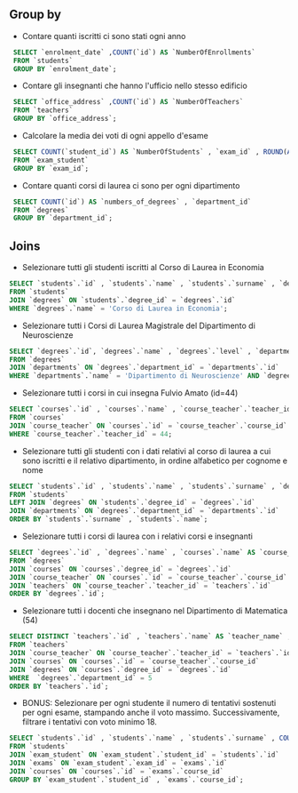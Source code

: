 ## Group by

- Contare quanti iscritti ci sono stati ogni anno

```sql
 SELECT `enrolment_date` ,COUNT(`id`) AS `NumberOfEnrollments`
 FROM `students`
 GROUP BY `enrolment_date`;
```

- Contare gli insegnanti che hanno l'ufficio nello stesso edificio

```sql
 SELECT `office_address` ,COUNT(`id`) AS `NumberOfTeachers`
 FROM `teachers`
 GROUP BY `office_address`;
```

- Calcolare la media dei voti di ogni appello d'esame

```sql
 SELECT COUNT(`student_id`) AS `NumberOfStudents` , `exam_id` , ROUND(AVG(`vote`), 1) AS `vote_average`
 FROM `exam_student`
 GROUP BY `exam_id`;
```

- Contare quanti corsi di laurea ci sono per ogni dipartimento

```sql
 SELECT COUNT(`id`) AS `numbers_of_degrees` , `department_id`
 FROM `degrees`
 GROUP BY `department_id`;
```

## Joins

- Selezionare tutti gli studenti iscritti al Corso di Laurea in Economia

```sql
SELECT `students`.`id` , `students`.`name` , `students`.`surname` , `degrees`.`name` AS `degree_name`
FROM `students`
JOIN `degrees` ON `students`.`degree_id` = `degrees`.`id`
WHERE `degrees`.`name` = 'Corso di Laurea in Economia';
```

- Selezionare tutti i Corsi di Laurea Magistrale del Dipartimento di Neuroscienze

```sql
SELECT `degrees`.`id`, `degrees`.`name` , `degrees`.`level` , `departments`.`name`
FROM `degrees`
JOIN `departments` ON `degrees`.`department_id` = `departments`.`id`
WHERE `departments`.`name` = 'Dipartimento di Neuroscienze' AND `degrees`.`level` = 'magistrale';
```

- Selezionare tutti i corsi in cui insegna Fulvio Amato (id=44)

```sql
SELECT `courses`.`id` , `courses`.`name` , `course_teacher`.`teacher_id`
FROM `courses`
JOIN `course_teacher` ON `courses`.`id` = `course_teacher`.`course_id`
WHERE `course_teacher`.`teacher_id` = 44;
```

- Selezionare tutti gli studenti con i dati relativi al corso di laurea a cui sono iscritti e il relativo dipartimento, in ordine alfabetico per cognome e nome

```sql
SELECT `students`.`id` , `students`.`name` , `students`.`surname` , `degrees`.`name` AS `degree_name` , `degrees`.`department_id` , `departments`.`name` AS `department_name`
FROM `students`
LEFT JOIN `degrees` ON `students`.`degree_id` = `degrees`.`id`
JOIN `departments` ON `degrees`.`department_id` = `departments`.`id`
ORDER BY `students`.`surname` , `students`.`name`;
```

- Selezionare tutti i corsi di laurea con i relativi corsi e insegnanti

```sql
SELECT `degrees`.`id` , `degrees`.`name` , `courses`.`name` AS `course_name` , `teachers`.`name` AS `teacher_name` , `teachers`.`surname` AS `teacher_surname`
FROM `degrees`
JOIN `courses` ON `courses`.`degree_id` = `degrees`.`id`
JOIN `course_teacher` ON `courses`.`id` = `course_teacher`.`course_id`
JOIN `teachers` ON `course_teacher`.`teacher_id` = `teachers`.`id`
ORDER BY `degrees`.`id`;
```

- Selezionare tutti i docenti che insegnano nel Dipartimento di Matematica (54)

```sql
SELECT DISTINCT `teachers`.`id` , `teachers`.`name` AS `teacher_name` , `teachers`.`surname` AS `teacher_surname` , `degrees`.`department_id`
FROM `teachers`
JOIN `course_teacher` ON `course_teacher`.`teacher_id` = `teachers`.`id`
JOIN `courses` ON `courses`.`id` = `course_teacher`.`course_id`
JOIN `degrees` ON `courses`.`degree_id` = `degrees`.`id`
WHERE  `degrees`.`department_id` = 5
ORDER BY `teachers`.`id`;
```

- BONUS: Selezionare per ogni studente il numero di tentativi sostenuti per ogni esame, stampando anche il voto massimo. Successivamente, filtrare i tentativi con voto minimo 18.

```sql
SELECT `students`.`id` , `students`.`name` , `students`.`surname` , COUNT(`exam_student`.`student_id`) AS `attempts_for_course_exam` , `courses`.`name` AS `exam_course_name`
FROM `students`
JOIN `exam_student` ON `exam_student`.`student_id` = `students`.`id`
JOIN `exams` ON `exam_student`.`exam_id` = `exams`.`id`
JOIN `courses` ON `courses`.`id` = `exams`.`course_id`
GROUP BY `exam_student`.`student_id` , `exams`.`course_id`;
```
